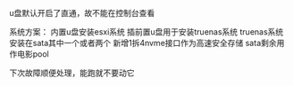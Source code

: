 
u盘默认开启了直通，故不能在控制台查看

系统方案：
内置u盘安装esxi系统
插前置u盘用于安装truenas系统
truenas系统安装在sata其中一个或者两个
新增1拆4nvme接口作为高速安全存储
sata剩余用作电影pool

下次故障顺便处理，能跑就不要动它